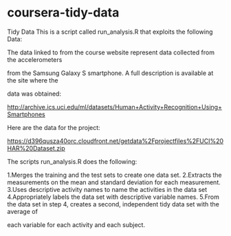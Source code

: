 # coursera-tidy-data
Tidy Data
This is a script  called run_analysis.R that exploits the following Data:


The data linked to from the course website represent data collected from the accelerometers 

from the Samsung Galaxy S smartphone. A full description is available at the site where the 

data was obtained: 

http://archive.ics.uci.edu/ml/datasets/Human+Activity+Recognition+Using+Smartphones 

Here are the data for the project: 

https://d396qusza40orc.cloudfront.net/getdata%2Fprojectfiles%2FUCI%20HAR%20Dataset.zip 


The scripts run_analysis.R does the following:
 
1.Merges the training and the test sets to create one data set.
2.Extracts the measurements on the mean and standard deviation for each measurement. 
3.Uses descriptive activity names to name the activities in the data set
4.Appropriately labels the data set with descriptive variable names. 
5.From the data set in step 4, creates a second, independent tidy data set with the average of 

each variable for each activity and each subject.

